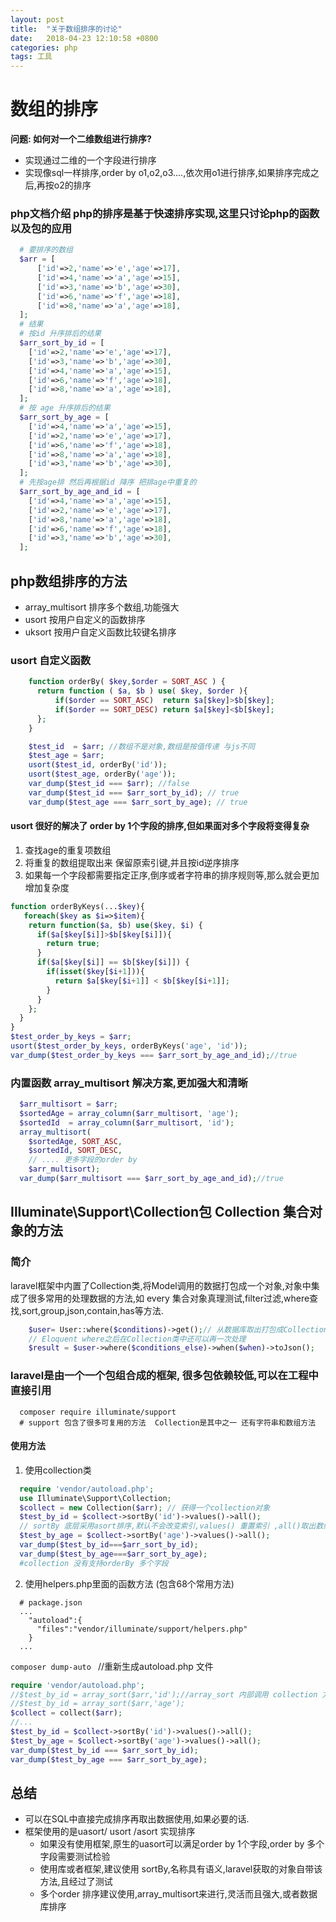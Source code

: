 ```yaml
---
layout: post
title:  "关于数组排序的讨论"
date:   2018-04-23 12:10:58 +0800
categories: php
tags: 工具
---
```

# 数组的排序
**问题: 如何对一个二维数组进行排序?**

- 实现通过二维的一个字段进行排序
- 实现像sql一样排序,order by o1,o2,o3....,依次用o1进行排序,如果排序完成之后,再按o2的排序


### php文档介绍 php的排序是基于快速排序实现,这里只讨论php的函数以及包的应用
```php
  # 要排序的数组
  $arr = [
      ['id'=>2,'name'=>'e','age'=>17],
      ['id'=>4,'name'=>'a','age'=>15],
      ['id'=>3,'name'=>'b','age'=>30],
      ['id'=>6,'name'=>'f','age'=>18],
      ['id'=>8,'name'=>'a','age'=>18],
  ];
  # 结果
  # 按id 升序排后的结果
  $arr_sort_by_id = [
    ['id'=>2,'name'=>'e','age'=>17],
    ['id'=>3,'name'=>'b','age'=>30],
    ['id'=>4,'name'=>'a','age'=>15],
    ['id'=>6,'name'=>'f','age'=>18],
    ['id'=>8,'name'=>'a','age'=>18],
  ];
  # 按 age 升序排后的结果
  $arr_sort_by_age = [
    ['id'=>4,'name'=>'a','age'=>15],
    ['id'=>2,'name'=>'e','age'=>17],
    ['id'=>6,'name'=>'f','age'=>18],
    ['id'=>8,'name'=>'a','age'=>18],
    ['id'=>3,'name'=>'b','age'=>30],
  ];
  # 先按age排 然后再根据id 降序 把排age中重复的
  $arr_sort_by_age_and_id = [
    ['id'=>4,'name'=>'a','age'=>15],
    ['id'=>2,'name'=>'e','age'=>17],
    ['id'=>8,'name'=>'a','age'=>18],
    ['id'=>6,'name'=>'f','age'=>18],
    ['id'=>3,'name'=>'b','age'=>30],
  ];

```
## php数组排序的方法
  - array_multisort 排序多个数组,功能强大
  - usort 按用户自定义的函数排序
  - uksort 按用户自定义函数比较键名排序

### usort 自定义函数
```php
    function orderBy( $key,$order = SORT_ASC ) {
      return function ( $a, $b ) use( $key, $order ){
          if($order == SORT_ASC)  return $a[$key]>$b[$key];
          if($order == SORT_DESC) return $a[$key]<$b[$key];
      };
    }

    $test_id  = $arr; //数组不是对象,数组是按值传递 与js不同
    $test_age = $arr;
    usort($test_id, orderBy('id'));
    usort($test_age, orderBy('age'));
    var_dump($test_id === $arr); //false
    var_dump($test_id === $arr_sort_by_id); // true
    var_dump($test_age === $arr_sort_by_age); // true
```

#### usort 很好的解决了 order by 1个字段的排序,但如果面对多个字段将变得复杂
  1. 查找age的重复项数组
  2. 将重复的数组提取出来 保留原索引键,并且按id逆序排序
  3. 如果每一个字段都需要指定正序,倒序或者字符串的排序规则等,那么就会更加增加复杂度

```php
function orderByKeys(...$key){
   foreach($key as $i=>$item){
    return function($a, $b) use($key, $i) {
      if($a[$key[$i]]>$b[$key[$i]]){
        return true;
      }
      if($a[$key[$i]] == $b[$key[$i]]) {
        if(isset($key[$i+1])){
          return $a[$key[$i+1]] < $b[$key[$i+1]];
        }
      }
    };
  }
}
$test_order_by_keys = $arr;
usort($test_order_by_keys, orderByKeys('age', 'id'));
var_dump($test_order_by_keys === $arr_sort_by_age_and_id);//true
```

### 内置函数 array_multisort 解决方案,更加强大和清晰
```php
  $arr_multisort = $arr;
  $sortedAge = array_column($arr_multisort, 'age');
  $sortedId  = array_column($arr_multisort, 'id');
  array_multisort(
    $sortedAge, SORT_ASC,
    $sortedId, SORT_DESC,
    // .... 更多字段的order by
    $arr_multisort);
  var_dump($arr_multisort === $arr_sort_by_age_and_id);//true
```

## Illuminate\Support\Collection包 Collection 集合对象的方法
### 简介
laravel框架中内置了Collection类,将Model调用的数据打包成一个对象,对象中集成了很多常用的处理数据的方法,如 every  集合对象真理测试,filter过滤,where查找,sort,group,json,contain,has等方法.
```php
    $user= User::where($conditions)->get();// 从数据库取出打包成Collection 对象
    // Eloquent where之后在Collection类中还可以再一次处理
    $result = $user->where($conditions_else)->when($when)->toJson();

```
### laravel是由一个一个包组合成的框架, 很多包依赖较低,可以在工程中直接引用
```
  composer require illuminate/support
  # support 包含了很多可复用的方法  Collection是其中之一 还有字符串和数组方法
```
#### 使用方法
1. 使用collection类
```php
  require 'vendor/autoload.php';
  use Illuminate\Support\Collection;
  $collect = new Collection($arr); // 获得一个collection对象
  $test_by_id = $collect->sortBy('id')->values()->all();
  // sortBy 底层采用asort排序,默认不会改变索引,values() 重置索引 ,all()取出数组
  $test_by_age = $collect->sortBy('age')->values()->all();
  var_dump($test_by_id===$arr_sort_by_id);
  var_dump($test_by_age===$arr_sort_by_age);
  #collection 没有支持orderBy 多个字段
```

2. 使用helpers.php里面的函数方法 (包含68个常用方法)

```
  # package.json
  ...
    "autoload":{
      "files":"vendor/illuminate/support/helpers.php"
    }
  ...

```

`composer dump-auto ` //重新生成autoload.php 文件

```php
require 'vendor/autoload.php';
//$test_by_id = array_sort($arr,'id');//array_sort 内部调用 collection 方法但是不改变索引
//$test_by_id = array_sort($arr,'age');
$collect = collect($arr);
//...
$test_by_id = $collect->sortBy('id')->values()->all();
$test_by_age = $collect->sortBy('age')->values()->all();
var_dump($test_by_id === $arr_sort_by_id);
var_dump($test_by_age === $arr_sort_by_age);

```

## 总结
- 可以在SQL中直接完成排序再取出数据使用,如果必要的话.
- 框架使用的是uasort/ usort /asort 实现排序
  - 如果没有使用框架,原生的uasort可以满足order by 1个字段,order by 多个字段需要测试检验
  - 使用库或者框架,建议使用 sortBy,名称具有语义,laravel获取的对象自带该方法,且经过了测试
  - 多个order 排序建议使用,array_multisort来进行,灵活而且强大,或者数据库排序
